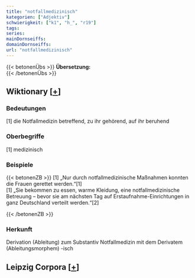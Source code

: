 ```yaml
---
title: "notfallmedizinisch"
kategorien: ["Adjektiv"]
schwierigkeit: ["k1", "h_", "r19"]
tags:
series:
mainDornseiffs:
domainDornseiffs:
url: "notfallmedizinisch"
---
```


{{< betonenÜbs >}}
**Übersetzung:**  
{{< /betonenÜbs >}}

## Wiktionary [[+](https://de.wiktionary.org/wiki/notfallmedizinisch)]

### Bedeutungen
[1] die Notfallmedizin betreffend, zu ihr gehörend, auf ihr beruhend  

### Oberbegriffe
[1] medizinisch  

### Beispiele
{{< betonenZB >}}
[1] „Nur durch notfallmedizinische Maßnahmen konnten die Frauen gerettet werden.“[1]  
[1] „Sie bekommen zu essen, warme Kleidung, eine notfallmedizinische Betreuung – bevor sie am nächsten Tag auf Erstaufnahme-Einrichtungen in ganz Deutschland verteilt werden.“[2]  

{{< /betonenZB >}}
### Herkunft
Derivation (Ableitung) zum Substantiv Notfallmedizin mit dem Derivatem (Ableitungsmorphem) -isch  


## Leipzig Corpora [[+](https://corpora.uni-leipzig.de/en/res?word=notfallmedizinisch&corpusId=deu_newscrawl-public_2018)]

